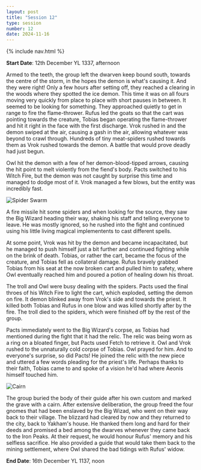 ```yaml
---
layout: post
title: "Session 12"
type: session
number: 12
date: 2024-11-16
---
```


{% include nav.html %}

**Start Date**: 12th December YL 1337, afternoon

Armed to the teeth, the group left the dwarven keep bound south, towards the centre of the storm, in the hopes the demon is what's causing it. And they were right! Only a few hours after setting off, they reached a clearing in the woods where they spotted the ice demon. This time it was on all fours moving very quickly from place to place with short pauses in between. It seemed to be looking for something. They approached quietly to get in range to fire the flame-thrower. Rufus led the goats so that the cart was pointing towards the creature, Tobias began operating the flame-thrower and hit it right in the face with the first discharge. Vrok rushed in and the demon swiped at the air, causing a gash in the air, allowing whatever was beyond to crawl through. Hundreds of tiny meat-spiders rushed towards them as Vrok rushed towards the demon. A battle that would prove deadly had just begun.

Owl hit the demon with a few of her demon-blood-tipped arrows, causing the hit point to melt violently from the fiend's body. Pacts switched to his Witch Fire, but the demon was not caught by surprise this time and managed to dodge most of it. Vrok managed a few blows, but the entity was incredibly fast. 

![Spider Swarm](/session-reports/assets/images/art/spider-swarm.jpg)

A fire missile hit some spiders and when looking for the source, they saw the Big Wizard heading their way, shaking his staff and telling everyone to leave. He was mostly ignored, so he rushed into the fight and continued using his little living magical implementents to cast different spells.

At some point, Vrok was hit by the demon and became incapacitated, but he managed to push himself just a bit further and continued fighting while on the brink of death. Tobias, or rather the cart, became the focus of the creature, and Tobias fell as collateral damage. Rufus bravely grabbed Tobias from his seat at the now broken cart and pulled him to safety, where Owl eventually reached him and poured a potion of healing down his throat.

The troll and Owl were busy dealing with the spiders. Pacts used the final throes of his Witch Fire to light the cart, which exploded, setting the demon on fire. It demon blinked away from Vrok's side and towards the priest. It killed both Tobias and Rufus in one blow and was killed shortly after by the fire. The troll died to the spiders, which were finished off by the rest of the group.

Pacts immediately went to the Big Wizard's corpse, as Tobias had mentioned during the fight that it had the relic. The relic was being worn as a ring on a bloated finger, but Pacts used Fetch to retrieve it. Owl and Vrok rushed to the unnaturally cold corpse of Tobias. Owl prayed for him. And to everyone's surprise, so did Pacts! He joined the relic with the new piece and uttered a few words pleading for the priest's life. Perhaps thanks to their faith, Tobias came to and spoke of a vision he'd had where Aeonis himself touched him.

![Cairn](/session-reports/assets/images/art/cairn.jpg)

The group buried the body of their guide after his own custom and marked the grave with a cairn. After extensive deliberation, the group freed the four gnomes that had been enslaved by the Big Wizad, who went on their way back to their village. The blizzard had cleared by now and they returned to the city, back to Yakham's house. He thanked them long and hard for their deeds and promised a bed among the dwarves whenever they came back to the Iron Peaks. At their request, he would honour Rufus' memory and his selfless sacrifice. He also provided a guide that would take them back to the mining settlement, where Owl shared the bad tidings with Rufus' widow.

**End Date**: 16th December YL 1137, noon